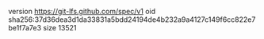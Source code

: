 version https://git-lfs.github.com/spec/v1
oid sha256:37d36dea3d1da33831a5bdd24194de4b232a9a4127c149f6cc822e7be1f7a7e3
size 13521
